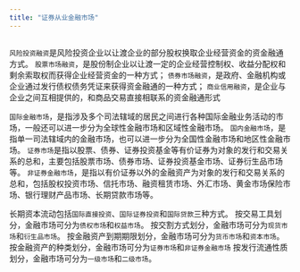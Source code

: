 ```yaml
---
title: "证券从业金融市场"
---
```


##

`风险投资融资`是风险投资企业以让渡企业的部分股权换取企业经营资金的资金融通方式。
`股票市场融资`，是股份制企业以让渡一定的企业经营控制权、收益分配权和剩余索取权而获得企业经营资金的一种方式；
`债券市场融资`，是政府、金融机构或企业通过发行债权债务凭证来获得资金融通的一种方式；
`商业信用融资`，是企业与企业之间互相提供的，和商品交易直接相联系的资金融通形式

`国际金融市场`，是指涉及多个司法辖域的居民之间进行各种国际金融业务活动的市场，一般还可以进一步分为全球性金融市场和区域性金融市场。
`国内金融市场`，是指单一司法辖域内的金融市场，也可以进一步分为全国性金融市场和地区性金融市场。
`证券市场`是指以股票、债券、证券投资基金等有价证券为对象的发行和交易关系的总和，主要包括股票市场、债券市场、证券投资基金市场、证券衍生品市场等。
`非证券金融市场`，是指以有价证券以外的金融资产为对象的发行和交易关系的总和，包括股权投资市场、信托市场、融资租赁市场、外汇市场、黄金市场保险市场、银行理财产品市场、长期贷款市场等。

长期资本流动包括`国际直接投资`、`国际证券投资`和`国际贷款`三种方式。
按交易工具划分，金融市场可分为`债权市场`和`权益市场`。
按交割方式划分，金融市场可分为`现货市场`和`衍生品市场`。
按金融资产到期期限划分，金融市场可分为`货币市场`和`资本市场`。
按金融资产的种类划分，金融市场可分为`证券市场`和`非证券金融市场`
按发行流通性质划分，金融市场可分为`一级市场`和`二级市场`。

